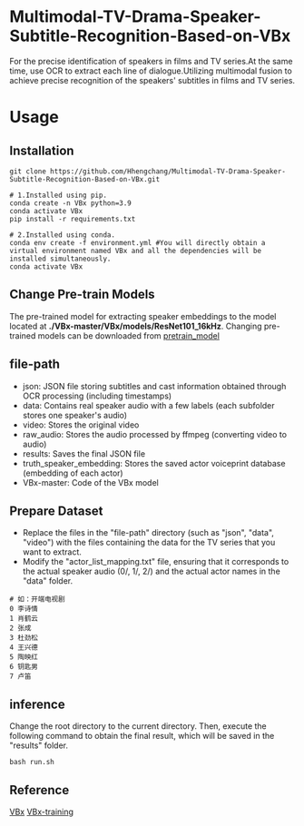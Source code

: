 # Multimodal-TV-Drama-Speaker-Subtitle-Recognition-Based-on-VBx
For the precise identification of speakers in films and TV series.At the same time, use OCR to extract each line of dialogue.Utilizing multimodal fusion to achieve precise recognition of the speakers' subtitles in films and TV series.

# Usage
## Installation
```
git clone https://github.com/Hhengchang/Multimodal-TV-Drama-Speaker-Subtitle-Recognition-Based-on-VBx.git

# 1.Installed using pip.
conda create -n VBx python=3.9
conda activate VBx
pip install -r requirements.txt

# 2.Installed using conda.
conda env create -f environment.yml #You will directly obtain a virtual environment named VBx and all the dependencies will be installed simultaneously.
conda activate VBx
```
## Change Pre-train Models
The pre-trained model for extracting speaker embeddings to the model located at **./VBx-master/VBx/models/ResNet101_16kHz**. Changing pre-trained models can be downloaded from [pretrain_model](https://github.com/wenet-e2e/wespeaker/blob/master/docs/pretrained.md) 
## file-path
- json: JSON file storing subtitles and cast information obtained through OCR processing (including timestamps)
- data: Contains real speaker audio with a few labels (each subfolder stores one speaker's audio)
- video: Stores the original video
- raw_audio: Stores the audio processed by ffmpeg (converting video to audio)
- results: Saves the final JSON file
- truth_speaker_embedding: Stores the saved actor voiceprint database (embedding of each actor)
- VBx-master: Code of the VBx model
## Prepare Dataset
- Replace the files in the "file-path" directory (such as "json", "data", "video") with the files containing the data for the TV series that you want to extract.
- Modify the "actor_list_mapping.txt" file, ensuring that it corresponds to the actual speaker audio (0/, 1/, 2/) and the actual actor names in the "data" folder.
```
# 如：开端电视剧
0 李诗情			
1 肖鹤云			
2 张成			
3 杜劲松			
4 王兴德 			
5 陶映红			
6 钥匙男			
7 卢笛	
```
## inference
Change the root directory to the current directory. Then, execute the following command to obtain the final result, which will be saved in the "results" folder.
```
bash run.sh
```
## Reference
[VBx](https://github.com/BUTSpeechFIT/VBx)
[VBx-training](https://github.com/phonexiaresearch/VBx-training-recipe)












